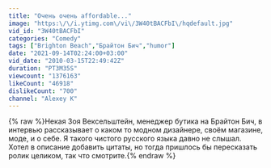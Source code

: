 ```yaml
---
title: "Очень очень affordable..."
image: "https:\/\/i.ytimg.com\/vi\/3W40tBACFbI\/hqdefault.jpg"
vid_id: "3W40tBACFbI"
categories: "Comedy"
tags: ["Brighton Beach","Брайтон Бич","humor"]
date: "2021-09-14T02:24:00+03:00"
vid_date: "2010-03-15T22:49:42Z"
duration: "PT3M35S"
viewcount: "1376163"
likeCount: "46918"
dislikeCount: "700"
channel: "Alexey K"
---
```

{% raw %}Некая Зоя Вексельштейн, менеджер бутика на Брайтон Бич, в интервью рассказывает о каком то модном дизайнере, своём магазине, моде, и о себе. Я такого чистого русского языка давно не слышал. Хотел в описание добавить цитаты, но тогда пришлось бы пересказать ролик целиком, так что смотрите.{% endraw %}
